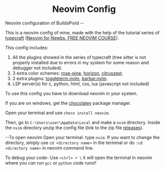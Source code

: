<div align="center">
<h1>Neovim Config </h1>
</div>

Neovim configuration of BuildsPixld --

This is a neovim config of mine, made with the help of the tutorial series of [typecraft](https://www.youtube.com/@typecraft_dev) ([Neovim for Newbs. FREE NEOVIM COURSE](https://www.youtube.com/playlist?list=PLsz00TDipIffreIaUNk64KxTIkQaGguqn)).

This config includes:
1. All the plugins showed in the series of typecraft (tree sitter is not properly installed due to errors in my system for some reason and debugger not included).
2. 3 extra color schemes: [rose-pine](https://github.com/rose-pine/neovim), [horizon](https://github.com/LunarVim/horizon.nvim), [citruszest](https://github.com/zootedb0t/citruszest.nvim).
3. 2 extra plugins: [toggleterm.nvim](https://github.com/akinsho/toggleterm.nvim), [barbar.nvim](https://github.com/romgrk/barbar.nvim).
4. LSP server(s) for c, python, html, css, lua (javascript not included)

To use this config you have to download neovim in your system.

If you are on windows, get the [chocolatey](https://chocolatey.org/) package manager.

Open your terminal and use `choco install neovim`.

Then, go to `C:\Users\user\AppData\Local` and make a `nvim` directory.
Inside the `nvim` directory unzip the config file (link to the zip file [releases](https://github.com/BuildsPixld/Neovim-Config/releases/tag/neovim-config)).

--To open neovim
Open your terminal. type `nvim`.
If you want to change the directory, simply use `cd <directory name>` in the terminal or do `:cd <directory name>` in neovim command line.

To debug your code-
Use `<ctrl> + \` it will open the terminal in neovim where you can run `gcc` or `python` code runs!!
